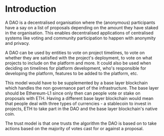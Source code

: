# Introduction

A DAO is a decentralised organisation where the \(anonymous\) participants have a say on a list of proposals depending on the amount they have staked in the organisation. This enables decentralised applications of centralised systems like voting and community participation to happen with anonymity and privacy.

A DAO can be used by entities to vote on project timelines, to vote on whether they are satisfied with the project's deployment, to vote on what projects to include on the platform and more. It could also be used when deciding on timelines for platform development, who's responsible for developing the platform, features to be added to the platform, etc.

This model would have to be supplemented by a base layer blockchain which handles the non governance part of the infrastructure. The base layer should be Ethereum-L1 since only then can people vote or stake on proposals with ETH. Having a different base layer blockchain would mean that people deal with three types of currencies - a stablecoin to invest in projects, ETH to take part in the DAO and the base layer blockchain's native coin.

The trust model is that one trusts the algorithm the DAO is based on to take actions based on the majority of votes cast for or against a proposal.

